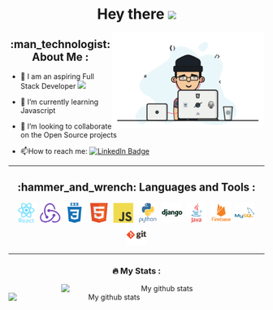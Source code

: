 
<h1 align="center">
  Hey there
  <img src="https://media.giphy.com/media/hvRJCLFzcasrR4ia7z/giphy.gif" width="30px"/>
</h1>

<img src="gif.gif" width="300" align="right"  />
<h2 align="center">:man_technologist: About Me :</h2>

- 🔭 I am an aspiring Full Stack Developer <img src="https://media.giphy.com/media/WUlplcMpOCEmTGBtBW/giphy.gif" width="30" >
- 🌱 I’m currently learning Javascript
- 👯 I’m looking to collaborate on the Open Source projects

- :mailbox:How to reach me:  <a href="https://www.linkedin.com/in/mubeydealpkilic"> <img src="https://img.shields.io/badge/LinkedIn-blue?style=for-the-badge&logo=linkedin&logoColor=white" width="80" height="20" alt="LinkedIn Badge"/> </a>  
---


<div align="center">
<h2 align="center">:hammer_and_wrench: Languages and Tools :</h2>

<div>
  <img src="https://github.com/devicons/devicon/blob/master/icons/react/react-original-wordmark.svg" title="React" alt="React" width="40" height="40"/>&nbsp;
  <img src="https://github.com/devicons/devicon/blob/master/icons/redux/redux-original.svg" title="Redux" alt="Redux " width="40" height="40"/>&nbsp;
  <img src="https://github.com/devicons/devicon/blob/master/icons/css3/css3-plain-wordmark.svg"  title="CSS3" alt="CSS" width="40" height="40"/>&nbsp;
  <img src="https://github.com/devicons/devicon/blob/master/icons/html5/html5-original.svg" title="HTML5" alt="HTML" width="40" height="40"/>&nbsp;
  <img src="https://github.com/devicons/devicon/blob/master/icons/javascript/javascript-original.svg" title="JavaScript" alt="JavaScript" width="40" height="40"/>&nbsp;
  <img src="https://raw.githubusercontent.com/devicons/devicon/1119b9f84c0290e0f0b38982099a2bd027a48bf1/icons/python/python-original-wordmark.svg" title="Python" alt="Python" width="40" height="40"/>&nbsp;
   <img src="https://raw.githubusercontent.com/devicons/devicon/1119b9f84c0290e0f0b38982099a2bd027a48bf1/icons/django/django-plain-wordmark.svg" title="Django" alt="Django" width="40" height="40"/>&nbsp;
  <img src="https://github.com/devicons/devicon/blob/master/icons/java/java-original-wordmark.svg" title="Java" alt="Java" width="40" height="40"/>&nbsp;
  <img src="https://github.com/devicons/devicon/blob/master/icons/firebase/firebase-plain-wordmark.svg" title="Firebase" alt="Firebase" width="40" height="40"/>&nbsp;
  <img src="https://github.com/devicons/devicon/blob/master/icons/mysql/mysql-original-wordmark.svg" title="MySQL"  alt="MySQL" width="40" height="40"/>&nbsp;
  <img src="https://github.com/devicons/devicon/blob/master/icons/git/git-original-wordmark.svg" title="Git" alt="Git" width="40" height="40"/>
</div>
<div>


---

### :fire: My Stats :
 <img  align="right" width="400"  src="https://github-readme-stats.vercel.app/api/top-langs/?username=aLpSabre&layout=compact&aLpSabre&theme=tokyonight" alt="My github stats" />
<img  align="left" width="400" src="https://github-readme-stats.vercel.app/api?username=aLpSabre&show_icons=true&include_all_commits=true&theme=cobalt&hide_border=true" alt="My github stats" />
